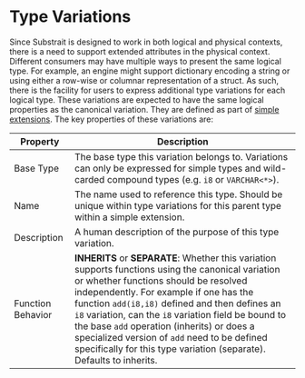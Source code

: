 # Type Variations

Since Substrait is designed to work in both logical and physical contexts, there is a need to support extended attributes in the physical context. Different consumers may have multiple ways to present the same logical type. For example, an engine might support dictionary encoding a string or using either a row-wise or columnar representation of a struct. As such, there is the facility for users to express additional type variations for each logical type. These variations are expected to have the same logical properties as the canonical variation. They are defined as part of [simple extensions](../extensions/index.md#simple-extensions). The key properties of these variations are:

| Property          | Description                                                  |
| ----------------- | ------------------------------------------------------------ |
| Base Type       | The base type this variation belongs to. Variations can only be expressed for simple types and wild-carded compound types (e.g. `i8` or `VARCHAR<*>`). |
| Name              | The name used to reference this type. Should be unique within type variations for this parent type within a simple extension. |
| Description       | A human description of the purpose of this type variation.    |
| Function Behavior | **INHERITS** or **SEPARATE**: Whether this variation supports functions using the canonical variation or whether functions should be resolved independently. For example if one has the function `add(i8,i8)` defined and then defines an `i8` variation, can the `i8` variation field be bound to the base `add` operation (inherits) or does a specialized version of `add` need to be defined specifically for this type variation (separate). Defaults to inherits. |
